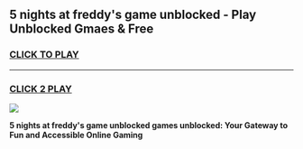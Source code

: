 
## 5 nights at freddy's game unblocked - Play Unblocked Gmaes & Free
<h3>
<a href="https://news.freeplayer.one?title=5_nights_at_freddy's_game_unblocked&ref=23F">CLICK TO PLAY</a></h3>
<hr>

<h3>
<a href="https://news.freeplayer.one?title=5_nights_at_freddy's_game_unblocked&ref=23F">CLICK 2 PLAY</a>
  
</h3>

<a href="https://news.freeplayer.one?title=5_nights_at_freddy's_game_unblocked&ref=23F/"><img src="https://clearcache.store/games.png"></a>


**5 nights at freddy's game unblocked games unblocked: Your Gateway to Fun and Accessible Online Gaming**
